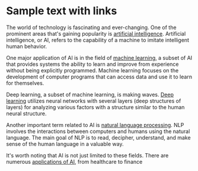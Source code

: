 # Sample text with links

The world of technology is fascinating and ever-changing. One of the prominent areas that's gaining popularity is [artificial intelligence](https://www.ibm.com/cloud/learn/what-is-artificial-intelligence "IBM's definition of AI"). Artificial intelligence, or AI, refers to the capability of a machine to imitate intelligent human behavior.

One major application of AI is in the field of [machine learning](https://www.expert.ai/blog/machine-learning-definition/ "Machine Learning Definition"), a subset of AI that provides systems the ability to learn and improve from experience without being explicitly programmed. Machine learning focuses on the development of computer programs that can access data and use it to learn for themselves.

Deep learning, a subset of machine learning, is making waves. [Deep learning](https://www.ibm.com/cloud/learn/deep-learning "Deep Learning") utilizes neural networks with several layers (deep structures of layers) for analyzing various factors with a structure similar to the human neural structure. 

Another important term related to AI is [natural language processing](https://www.sas.com/en_us/insights/analytics/what-is-natural-language-processing-nlp.html "What is Natural Language Processing?"). NLP involves the interactions between computers and humans using the natural language. The main goal of NLP is to read, decipher, understand, and make sense of the human language in a valuable way.

It's worth noting that AI is not just limited to these fields. There are numerous [applications of AI](https://www.forbes.com/sites/cognitiveworld/2019/06/28/20-ways-ai-is-improving-our-lives/?sh=48c903d5785d "20 Ways AI is Improving Our Lives"), from healthcare to finance